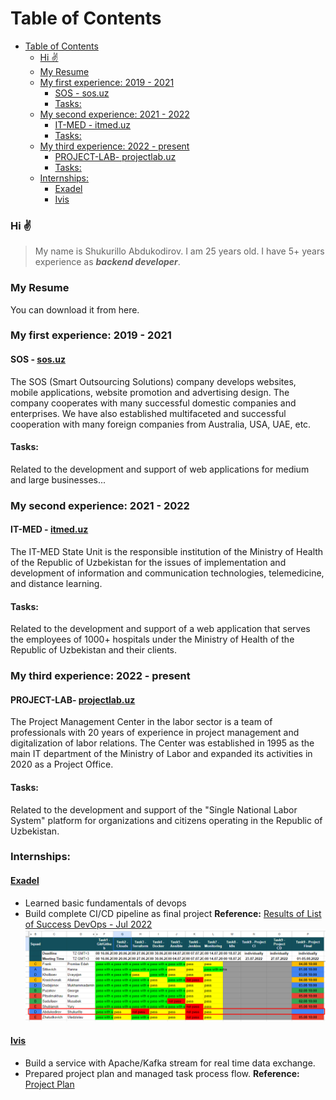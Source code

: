 # Table of Contents
- [Table of Contents](#table-of-contents)
    - [Hi ✌️](#hi-️)
    - [My Resume](#my-resume)
    - [My first experience: 2019 - 2021](#my-first-experience-2019---2021)
      - [SOS - sos.uz](#sos---sosuz)
      - [Tasks:](#tasks)
    - [My second experience: 2021 - 2022](#my-second-experience-2021---2022)
      - [IT-MED - itmed.uz](#it-med---itmeduz)
      - [Tasks:](#tasks-1)
    - [My third experience: 2022 - present](#my-third-experience-2022---present)
      - [PROJECT-LAB- projectlab.uz](#project-lab--projectlabuz)
      - [Tasks:](#tasks-2)
    - [Internships:](#internships)
      - [Exadel](#exadel)
      - [Ivis](#ivis)

   

### Hi ✌️
>My name is Shukurillo Abdukodirov. 
>I am 25 years old. 
>I have 5+ years experience as ***backend developer***.
>
<a id="resume"></a>
### My Resume
You can download it from here.

<a id="my-first-experience"></a>
### My first experience: 2019 - 2021
<a id="first-company-info"></a>
#### SOS - [sos.uz](https://sos.uz)

The SOS (Smart Outsourcing Solutions) company develops websites, mobile applications, website promotion and advertising design. The company cooperates with many successful domestic companies and enterprises. We have also established multifaceted and successful cooperation with many foreign companies from Australia, USA, UAE, etc.

<a id="first-company-projects"></a>
#### Tasks:
Related to the development and support of web applications for medium and large businesses...

<a id="my-second-experience"></a>
### My second experience: 2021 - 2022
<a id="second-company-info"></a>
#### IT-MED - [itmed.uz](https://itmed.uz)

The IT-MED State Unit is the responsible institution of the Ministry of Health of the Republic of Uzbekistan for the issues of implementation and development of information and communication technologies, telemedicine, and distance learning.

<a id="second-company-projects"></a>
#### Tasks:
Related to the development and support of a web application that serves the employees of 1000+ hospitals under the Ministry of Health of the Republic of Uzbekistan and their clients.

<a id="my-third-experience"></a>
### My third experience: 2022 - present
<a id="third-company-info"></a>
#### PROJECT-LAB- [projectlab.uz](http://projectlab.uz)

The Project Management Center in the labor sector is a team of professionals with 20 years of experience in project management and digitalization of labor relations. The Center was established in 1995 as the main IT department of the Ministry of Labor and expanded its activities in 2020 as a Project Office.

<a id="third-company-projects"></a>
#### Tasks:
Related to the development and support of the "Single National Labor System" platform for organizations and citizens operating in the Republic of Uzbekistan.

<a id="internships"></a>
### Internships:

<a id="exadel"></a>
#### [Exadel](https://exadel.com)
- Learned basic fundamentals of devops
- Build complete CI/CD pipeline as final project
**Reference:** [Results of List of Success DevOps - Jul 2022](https://docs.google.com/spreadsheets/d/1s-MVV-ZdlIWqasnrqK7yCUJNmwHcvDX4b66dsHE1JlI/edit#gid=0)
![alt text](images/image.png)

<a id="ivis"></a>
#### [Ivis](https://ivis.ai)
- Build a service with Apache/Kafka stream for real time data exchange.
- Prepared project plan and managed task process flow.
**Reference:** [Project Plan](https://docs.google.com/spreadsheets/d/1aAS5nh4K5AE_cWpH6yG_-_p5YnGcT4XI/edit#gid=2082212453)



